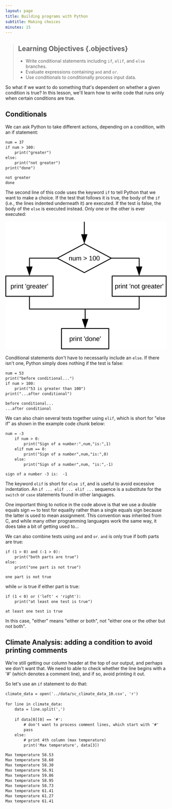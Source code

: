 ```yaml
---
layout: page
title: Building programs with Python
subtitle: Making choices
minutes: 15
---
```

> ## Learning Objectives {.objectives}
>
> *   Write conditional statements including `if`, `elif`, and `else` branches.
> *   Evaluate expressions containing `and` and `or`.
> *   Use conditionals to conditionally process input data.

So what if we want to do something that's dependent on whether a given condition is true? In this lesson, we'll learn how to write code that runs only when certain conditions are true.

## Conditionals

We can ask Python to take different actions, depending on a condition, with an if statement:

~~~ {.python}
num = 37
if num > 100:
    print("greater")
else:
    print("not greater")
print("done")
~~~
~~~ {.output}
not greater
done
~~~

The second line of this code uses the keyword `if` to tell Python that we want to make a choice.
If the test that follows it is true,
the body of the `if`
(i.e., the lines indented underneath it) are executed.
If the test is false,
the body of the `else` is executed instead.
Only one or the other is ever executed:

![Executing a Conditional](img/python-flowchart-conditional.svg)

Conditional statements don't have to necessarily include an `else`.
If there isn't one,
Python simply does nothing if the test is false:

~~~ {.python}
num = 53
print("before conditional...")
if num > 100:
    print("53 is greater than 100")
print("...after conditional")
~~~
~~~ {.output}
before conditional...
...after conditional
~~~

We can also chain several tests together using `elif`,
which is short for "else if" as shown in the example code chunk below:

~~~ {.python}
num = -3
    if num > 0:
        print("Sign of a number:",num,"is:",1)
    elif num == 0:
        print("Sign of a number",num,"is:",0)
    else:
        print("Sign of a number",num, "is:",-1)

~~~
~~~ {.output}
sign of a number -3 is:  -1
~~~

The keyword `elif` is short for `else if`, and is useful to avoid excessive indentation. An 
`if ... elif ... elif ...` sequence is a substitute for the `switch` or `case` statements 
found in other languages.

One important thing to notice in the code above is that we use a double equals sign `==` to test for equality
rather than a single equals sign
because the latter is used to mean assignment.
This convention was inherited from C,
and while many other programming languages work the same way,
it does take a bit of getting used to...

We can also combine tests using `and` and `or`.
`and` is only true if both parts are true:

~~~ {.python}
if (1 > 0) and (-1 > 0):
    print("both parts are true")
else:
    print("one part is not true")
~~~
~~~ {.output}
one part is not true
~~~

while `or` is true if either part is true:

~~~ {.python}
if (1 < 0) or ('left' < 'right'):
    print("at least one test is true")
~~~
~~~ {.output}
at least one test is true
~~~

In this case,
"either" means "either or both", not "either one or the other but not both".

## Climate Analysis: adding a condition to avoid printing comments

We're still getting our column header at the top of our output, and perhaps
we don't want that. We need to able to check whether the line begins with
a '#' (which denotes a comment line), and if so, avoid printing it out.

So let's use an `if` statement to do that:

~~~ {.python}
climate_data = open('../data/sc_climate_data_10.csv', 'r')

for line in climate_data:
    data = line.split(',')

    if data[0][0] == '#':
        # don't want to process comment lines, which start with '#'
        pass
    else:
        # print 4th column (max temperature)
        print('Max temperature', data[3])
~~~

~~~
Max temperature 58.53
Max temperature 58.60
Max temperature 58.30
Max temperature 56.91
Max temperature 59.86
Max temperature 58.95
Max temperature 58.73
Max temperature 61.41
Max temperature 61.27
Max temperature 61.41
~~~